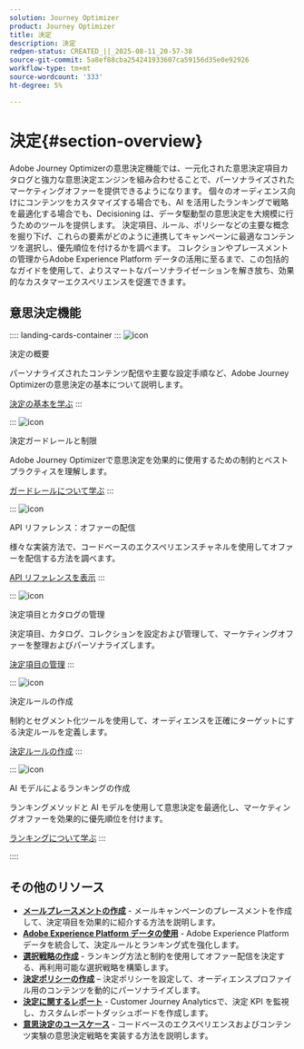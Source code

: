 ```yaml
---
solution: Journey Optimizer
product: Journey Optimizer
title: 決定
description: 決定
redpen-status: CREATED_||_2025-08-11_20-57-38
source-git-commit: 5a8ef88cba254241933607ca59156d35e0e92926
workflow-type: tm+mt
source-wordcount: '333'
ht-degree: 5%

---
```



# 決定{#section-overview}

Adobe Journey Optimizerの意思決定機能では、一元化された意思決定項目カタログと強力な意思決定エンジンを組み合わせることで、パーソナライズされたマーケティングオファーを提供できるようになります。 個々のオーディエンス向けにコンテンツをカスタマイズする場合でも、AI を活用したランキングで戦略を最適化する場合でも、Decisioning は、データ駆動型の意思決定を大規模に行うためのツールを提供します。 決定項目、ルール、ポリシーなどの主要な概念を掘り下げ、これらの要素がどのように連携してキャンペーンに最適なコンテンツを選択し、優先順位を付けるかを調べます。 コレクションやプレースメントの管理からAdobe Experience Platform データの活用に至るまで、この包括的なガイドを使用して、よりスマートなパーソナライゼーションを解き放ち、効果的なカスタマーエクスペリエンスを促進できます。

## 意思決定機能

:::: landing-cards-container
:::
![icon](https://cdn.experienceleague.adobe.com/icons/circle-play.svg)

決定の概要

パーソナライズされたコンテンツ配信や主要な設定手順など、Adobe Journey Optimizerの意思決定の基本について説明します。

[決定の基本を学ぶ](../using/experience-decisioning/gs-experience-decisioning.md)
:::

:::
![icon](https://cdn.experienceleague.adobe.com/icons/shield-halved.svg)

決定ガードレールと制限

Adobe Journey Optimizerで意思決定を効果的に使用するための制約とベストプラクティスを理解します。

[ガードレールについて学ぶ](../using/experience-decisioning/decisioning-guardrails.md)
:::

:::
![icon](https://cdn.experienceleague.adobe.com/icons/code-branch.svg)

API リファレンス：オファーの配信

様々な実装方法で、コードベースのエクスペリエンスチャネルを使用してオファーを配信する方法を調べます。

[API リファレンスを表示](experience-decisioning-api-reference-landing-page.md)
:::

:::
![icon](https://cdn.experienceleague.adobe.com/icons/list-check.svg)

決定項目とカタログの管理

決定項目、カタログ、コレクションを設定および管理して、マーケティングオファーを整理およびパーソナライズします。

[決定項目の管理](manage-decision-items-landing-page.md)
:::

:::
![icon](https://cdn.experienceleague.adobe.com/icons/bullseye.svg)

決定ルールの作成

制約とセグメント化ツールを使用して、オーディエンスを正確にターゲットにする決定ルールを定義します。

[決定ルールの作成](../using/experience-decisioning/rules.md)
:::

:::
![icon](https://cdn.experienceleague.adobe.com/icons/gear.svg)

AI モデルによるランキングの作成

ランキングメソッドと AI モデルを使用して意思決定を最適化し、マーケティングオファーを効果的に優先順位を付けます。

[ランキングについて学ぶ](experience-decisioning-rankings-landing-page.md)
:::

::::


## その他のリソース

- **[メールプレースメントの作成](../using/experience-decisioning/placements.md)** - メールキャンペーンのプレースメントを作成して、決定項目を効果的に紹介する方法を説明します。
- **[Adobe Experience Platform データの使用](aep-data-landing-page.md)** - Adobe Experience Platform データを統合して、決定ルールとランキング式を強化します。
- **[選択戦略の作成](../using/experience-decisioning/selection-strategies.md)** - ランキング方法と制約を使用してオファー配信を決定する、再利用可能な選択戦略を構築します。
- **[決定ポリシーの作成](../using/experience-decisioning/create-decision.md)** – 決定ポリシーを設定して、オーディエンスプロファイル用のコンテンツを動的にパーソナライズします。
- **[決定に関するレポート](../using/experience-decisioning/cja-reporting.md)** - Customer Journey Analyticsで、決定 KPI を監視し、カスタムレポートダッシュボードを作成します。
- **[意思決定のユースケース](../using/experience-decisioning/experience-decisioning-uc.md)** - コードベースのエクスペリエンスおよびコンテンツ実験の意思決定戦略を実装する方法を説明します。
